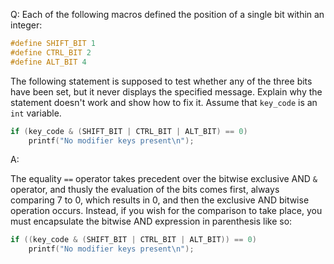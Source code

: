 Q: Each of the following macros defined the position of a single bit within an
integer:

```c
#define SHIFT_BIT 1
#define CTRL_BIT 2
#define ALT_BIT 4
```

The following statement is supposed to test whether any of the three bits have
been set, but it never displays the specified message. Explain why the statement
doesn't work and show how to fix it. Assume that `key_code` is an `int`
variable.

```c
if (key_code & (SHIFT_BIT | CTRL_BIT | ALT_BIT) == 0)
    printf("No modifier keys present\n");
```

A:

The equality `==` operator takes precedent over the bitwise exclusive AND `&`
operator, and thusly the evaluation of the bits comes first, always comparing 7
to 0, which results in 0, and then the exclusive AND bitwise operation occurs.
Instead, if you wish for the comparison to take place, you must encapsulate the
bitwise AND expression in parenthesis like so:

```c
if ((key_code & (SHIFT_BIT | CTRL_BIT | ALT_BIT)) == 0)
    printf("No modifier keys present\n");
```
